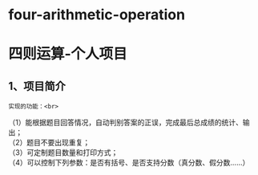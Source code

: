 # four-arithmetic-operation
四则运算-个人项目
=====
1、项目简介
-------
    实现的功能：<br>
   （1）能根据题目回答情况，自动判别答案的正误，完成最后总成绩的统计、输出；<br>
   （2）题目不要出现重复；<br>
   （3）可定制题目数量和打印方式；<br>
   （4）可以控制下列参数：是否有括号、是否支持分数（真分数、假分数......）<br>
   
